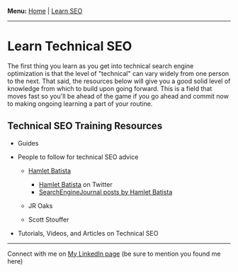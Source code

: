 <b>Menu:</b> <a href="/">Home</a> | <a href="learn-seo">Learn SEO</a>
<hr>

# Learn Technical SEO

The first thing you learn as you get into technical search engine optimization is that the level of "technical" can vary widely from one person to the next. That said, the resources below will give you a good solid level of knowledge from which to build upon going forward. This is a field that moves fast so you'll be ahead of the game if you go ahead and commit now to making ongoing learning a part of your routine. 

## Technical SEO Training Resources


* Guides


* People to follow for technical SEO advice
    - <a href="https://g.co/kgs/PJznys">Hamlet Batista</a>
        - <a href="https://twitter.com/hamletbatista">Hamlet Batista</a> on Twitter
        - <a href="https://www.searchenginejournal.com/author/hamlet-batista/">SearchEngineJournal posts by Hamlet Batista</a>
    
    - JR Oaks

    - Scott Stouffer


* Tutorials, Videos, and Articles on Technical SEO




<hr>
Connect with me on <a href="https://www.linkedin.com/in/joshhinds">My LinkedIn page</a> (be sure to mention you found me here)
